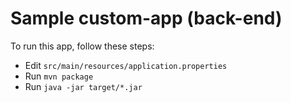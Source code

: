 Sample custom-app (back-end)
============================

To run this app, follow these steps:

* Edit `src/main/resources/application.properties`
* Run `mvn package`
* Run `java -jar target/*.jar`
